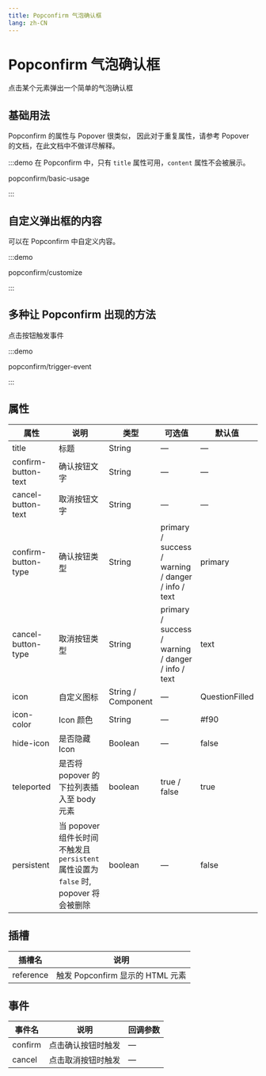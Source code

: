 ```yaml
---
title: Popconfirm 气泡确认框
lang: zh-CN
---
```


# Popconfirm 气泡确认框

点击某个元素弹出一个简单的气泡确认框

## 基础用法

Popconfirm 的属性与 Popover 很类似， 因此对于重复属性，请参考 Popover 的文档，在此文档中不做详尽解释。

:::demo 在 Popconfirm 中，只有 `title` 属性可用，`content` 属性不会被展示。

popconfirm/basic-usage

:::

## 自定义弹出框的内容

可以在 Popconfirm 中自定义内容。

:::demo

popconfirm/customize

:::

## 多种让 Popconfirm 出现的方法

点击按钮触发事件

:::demo

popconfirm/trigger-event

:::

## 属性

| 属性                | 说明                                                                                 | 类型               | 可选值                                             | 默认值         |
| ------------------- | ------------------------------------------------------------------------------------ | ------------------ | -------------------------------------------------- | -------------- |
| title               | 标题                                                                                 | String             | —                                                  | —              |
| confirm-button-text | 确认按钮文字                                                                         | String             | —                                                  | —              |
| cancel-button-text  | 取消按钮文字                                                                         | String             | —                                                  | —              |
| confirm-button-type | 确认按钮类型                                                                         | String             | primary / success / warning / danger / info / text | primary        |
| cancel-button-type  | 取消按钮类型                                                                         | String             | primary / success / warning / danger / info / text | text           |
| icon                | 自定义图标                                                                           | String / Component | —                                                  | QuestionFilled |
| icon-color          | Icon 颜色                                                                            | String             | —                                                  | #f90           |
| hide-icon           | 是否隐藏 Icon                                                                        | Boolean            | —                                                  | false          |
| teleported          | 是否将 popover 的下拉列表插入至 body 元素                                            | boolean            | true / false                                       | true           |
| persistent          | 当 popover 组件长时间不触发且 `persistent` 属性设置为 `false` 时, popover 将会被删除 | boolean            | —                                                  | false          |

## 插槽

| 插槽名    | 说明                             |
| --------- | -------------------------------- |
| reference | 触发 Popconfirm 显示的 HTML 元素 |

## 事件

| 事件名  | 说明               | 回调参数 |
| ------- | ------------------ | -------- |
| confirm | 点击确认按钮时触发 | —        |
| cancel  | 点击取消按钮时触发 | —        |
